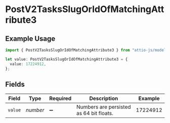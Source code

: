 # PostV2TasksSlugOrIdOfMatchingAttribute3

## Example Usage

```typescript
import { PostV2TasksSlugOrIdOfMatchingAttribute3 } from "attio-js/models/operations/postv2tasks.js";

let value: PostV2TasksSlugOrIdOfMatchingAttribute3 = {
  value: 17224912,
};
```

## Fields

| Field                                   | Type                                    | Required                                | Description                             | Example                                 |
| --------------------------------------- | --------------------------------------- | --------------------------------------- | --------------------------------------- | --------------------------------------- |
| `value`                                 | *number*                                | :heavy_minus_sign:                      | Numbers are persisted as 64 bit floats. | 17224912                                |